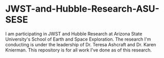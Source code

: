 # JWST-and-Hubble-Research-ASU-SESE
I am participating in JWST and Hubble Research at Arizona State University's School of Earth and Space Exploration. The research I'm conducting is under the leadership of Dr. Teresa Ashcraft and Dr. Karen Knierman. This repository is for all work I've done as of this research.
